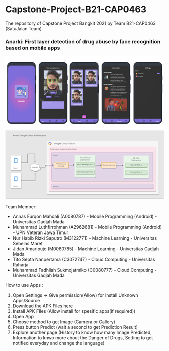 # Capstone-Project-B21-CAP0463
The repository of Capstone Project Bangkit 2021 by Team B21-CAP0463 (SatuJalan Team)

### Anarki: First layer detection of drug abuse by face recognition based on mobile apps

![alt text](MD/Design/AnarkiBanner.png)
![alt text](CC/anarki-cloud-architecture.png)

Team Member:
* Annas Furqon Mahdali (A0080787) - Mobile Programming (Android) - Universitas Gadjah Mada
* Muhammad Luthfirrohman (A2962681) - Mobile Programming (Android) - UPN Veteran Jawa Timur
* Nur Habib Rizki Saputro (M3122771) - Machine Learning - Universitas Sebelas Maret
* Jidan Amaripujo (M0080785) - Machine Learning - Universitas Gadjah Mada
* Tito Septa Nanpertama (C3072747) - Cloud Computing - Universitas Raharja
* Muhammad Fadhilah Sukmojatmiko (C0080777) - Cloud Computing - Universitas Gadjah Mada

How to use Apps :
1. Open Settings -> Give permission(Allow) for Install Unknown Apps/Source
2. Download the APK Files [here](https://drive.google.com/file/d/1KqHYvWPSAvaPEXCLqvJN6YOLjk5ETSFc/view?usp=sharing)
3. Install APK FIles (Allow install for spesific apps(if required))
4. Open App
5. Choose method to get Image (Camera or Gallery)
6. Press button Predict (wait a second to get Prediction Result)
7. Explore another page (History to know how many Image Predicted, Information to knwo more about the Danger of Drugs, Setting to get notified everyday and change the language)

